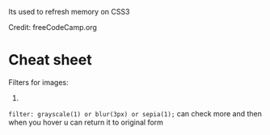 Its used to refresh memory on CSS3

Credit: freeCodeCamp.org

# Cheat sheet

Filters for images:

1)
`filter: grayscale(1) or blur(3px) or sepia(1);` can check more and then when you hover u can return it to original form
